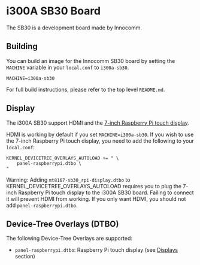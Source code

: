 # i300A SB30 Board

The SB30 is a development board made by Innocomm.

## Building

You can build an image for the Innocomm SB30 board by setting the
`MACHINE` variable in your `local.conf` to `i300a-sb30`.

	MACHINE=i300a-sb30

For full build instructions, please refer to the top level `README.md`.

## Display

The i300A SB30 support HDMI and the [7-inch Raspberry Pi touch display](https://www.raspberrypi.org/products/raspberry-pi-touch-display/).

HDMI is working by default if you set `MACHINE=i300a-sb30`. If you wish to use the 7-inch Raspberry Pi touch display, you need to add the following to your `local.conf`:

	KERNEL_DEVICETREE_OVERLAYS_AUTOLOAD += " \
		panel-raspberrypi.dtbo \
	"

Warning: Adding `mt8167-sb30_rpi-display.dtbo` to KERNEL_DEVICETREE_OVERLAYS_AUTOLOAD requires you to plug the 7-inch Raspberry Pi touch display to the i300A SB30 board. Failing to connect it will prevent HDMI from working. If you only want HDMI, you should not add `panel-raspberrypi.dtbo`.

## Device-Tree Overlays (DTBO)

The following Device-Tree Overlays are supported:
* `panel-raspberrypi.dtbo`: Raspberry Pi touch display (see [Displays](#displays) section)
